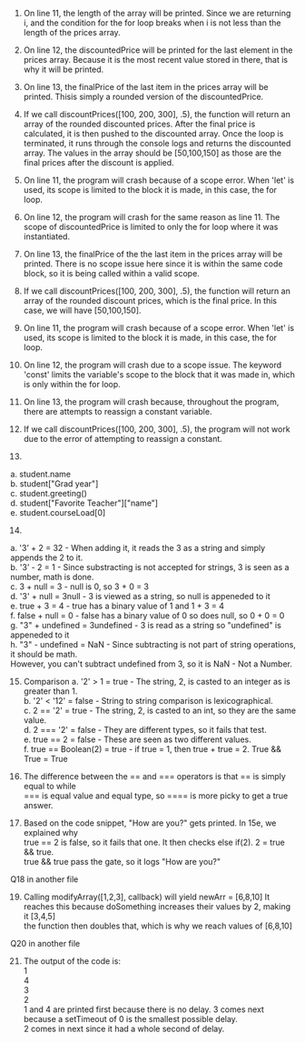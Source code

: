 1. On line 11, the length of the array will be printed. Since we are returning i, and the condition for the for loop breaks when i is not 
less than the length of the prices array.

2. On line 12, the discountedPrice will be printed for the last element in the prices array.
Because it is the most recent value stored in there, that is why it will be printed.

3. On line 13, the finalPrice of the last item in the prices array will be printed. Thisis simply 
a rounded version of the discountedPrice.

4. If we call discountPrices([100, 200, 300], .5), the function will return an array of the rounded
discounted prices. After the final price is calculated, it is then pushed to the discounted array.
Once the loop is terminated, it runs through the console logs and returns the discounted array. 
The values in the array should be [50,100,150] as those are the final prices after the 
discount is applied.

5. On line 11, the program will crash because of a scope error. When 'let' is used, its scope is 
limited to the block it is made, in this case, the for loop.

6. On line 12, the program will crash for the same reason as line 11. The scope of 
discountedPrice is limited to only the for loop where it was instantiated.

7. On line 13, the finalPrice of the the last item in the prices array will be printed. There is
no scope issue here since it is within the same code block, so it is being called within a valid scope.

8. If we call discountPrices([100, 200, 300], .5), the function will return an array of the rounded 
discount prices, which is the final price. In this case, we will have [50,100,150].

9. On line 11, the program will crash because of a scope error. When 'let' is used, its scope is 
limited to the block it is made, in this case, the for loop.

10. On line 12, the program will crash due to a scope issue. The keyword 'const' limits
the variable's scope to the block that it was made in, which is only within the for loop.

11. On line 13, the program will crash because, throughout the program, there are attempts to
reassign a constant variable. 

12. If we call discountPrices([100, 200, 300], .5), the program will not work due to the error of 
attempting to reassign a constant.

13. 
a. student.name \
b. student["Grad year"] \
c. student.greeting() \
d. student["Favorite Teacher"]["name"] \
e. student.courseLoad[0]

14.
a. '3’ + 2 = 32 - When adding it, it reads the 3 as a string and simply appends the 2 to it. \
b. '3’ - 2 = 1 - Since substracting is not accepted for strings, 3 is seen as a number, math is done. \
c.  3 + null = 3 -  null is 0, so 3 + 0 = 3 \
d. '3' + null = 3null - 3 is viewed as a string, so null is appeneded to it \
e. true + 3 = 4 - true has a binary value of 1 and 1 + 3 = 4 \
f. false + null = 0 - false has a binary value of 0 so does null, so 0 + 0 = 0 \
g. "3" + undefined = 3undefined -  3 is read as a string so "undefined" is appeneded to it \
h. "3" - undefined = NaN - Since subtracting is not part of string operations, it should be math. \
However, you can't subtract undefined from 3, so it is NaN - Not a Number. 

15. Comparison
a. '2' > 1 = true - The string, 2, is casted to an integer as is greater than 1. \
b. '2' < '12' = false - String to string comparison is lexicographical. \
c. 2 == '2' = true - The string, 2, is casted to an int, so they are the same value. \
d. 2 === '2' = false - They are different types, so it fails that test. \
e. true == 2 = false - These are seen as two different values. \
f. true == Boolean(2) = true - if true = 1, then true + true = 2. True && True = True 

16. The difference between the == and === operators is that == is simply equal to while \
 === is equal value and equal type, so ==== is more picky to get a true answer. 

17. Based on the code snippet, "How are you?" gets printed. In 15e, we explained why \
 true == 2 is false, so it fails that one. It then checks else if(2). 2 = true && true. \
 true && true pass the gate, so it logs "How are you?"
 
 Q18 in another file 
 
 19. Calling modifyArray([1,2,3], callback) will yield newArr = [6,8,10]
 It reaches this because doSomething increases their values by 2, making it [3,4,5] \
 the function then doubles that, which is why we reach values of [6,8,10]
 
 Q20 in another file
 
 21. The output of the code is: \
 1 \
 4 \
 3 \
 2 \
 1 and 4 are printed first because there is no delay. 3 comes next because a setTimeout of 0 is the smallest possible delay. \
 2 comes in next since it had a whole second of delay.
